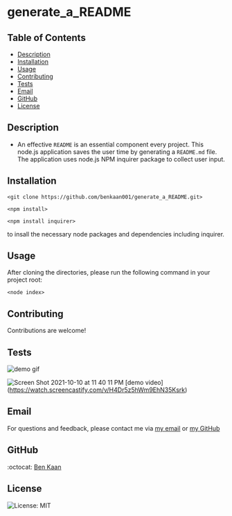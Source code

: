 # generate_a_README

  ## Table of Contents

  * [Description](#description)
  * [Installation](#installation)
  * [Usage](#usage)
  * [Contributing](#contributing)
  * [Tests](#tests)
  * [Email](#email)
  * [GitHub](#GitHub)
  * [License](#license)

  ## Description
  
  * An effective `README` is an essential component every project. This node.js application saves the user time by generating a  `README.md` file. The application uses node.js NPM inquirer package to collect user input. 

  ## Installation

  `<git clone https://github.com/benkaan001/generate_a_README.git>` 

  `<npm install> `

`<npm install inquirer> `
  
  to insall the necessary node packages and dependencies including inquirer. 


  ## Usage
  
  After cloning the directories, please run the following command in your project root:

 `<node index> `

  ## Contributing
  
  Contributions are welcome!

  ## Tests

  ![demo gif](https://github.com/benkaan001/generate_a_README/blob/main/gifDEMO.gif)
  
  ![Screen Shot 2021-10-10 at 11 40 11 PM](https://user-images.githubusercontent.com/88162275/136734168-5af7162c-b518-4a9e-a2ff-91bd90bcf029.png)
  [demo video] (https://watch.screencastify.com/v/H4Dr5z5hWm9EhN35Ksrk)


  ## Email

  For questions and feedback, please contact me via [my email](mailto:benkaan001@gmail.com) or [my GitHub](https://www.github.com/benkaan001)

  ## GitHub

  :octocat: [Ben Kaan](https://www.github.com/benkaan001)
  

  ## License

  
  ![License: MIT](https://img.shields.io/badge/License-MIT-yellow.svg)

